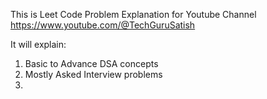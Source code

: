 This is Leet Code Problem Explanation for Youtube Channel 
https://www.youtube.com/@TechGuruSatish

It will explain:
1. Basic to Advance DSA concepts
2. Mostly Asked Interview problems
3. 
